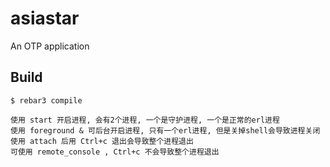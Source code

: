 asiastar
=====

An OTP application

Build
-----

    $ rebar3 compile

```text
使用 start 开启进程, 会有2个进程, 一个是守护进程, 一个是正常的erl进程
使用 foreground & 可后台开启进程, 只有一个erl进程, 但是关掉shell会导致进程关闭
使用 attach 后用 Ctrl+c 退出会导致整个进程退出 
可使用 remote_console , Ctrl+c 不会导致整个进程退出
```